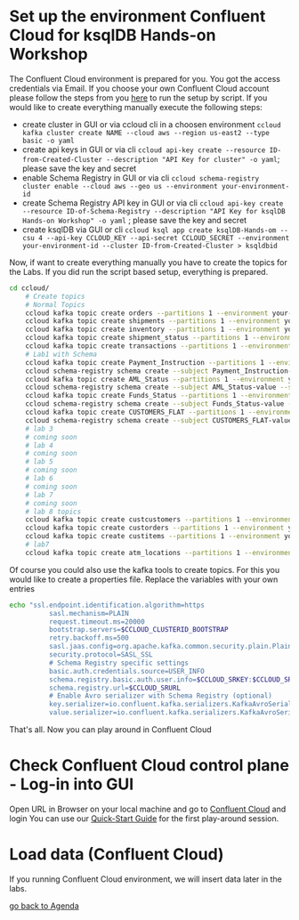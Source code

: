 # Set up the environment Confluent Cloud for ksqlDB Hands-on Workshop

The Confluent Cloud environment is prepared for you. You got the access credentials via Email.
If you choose your own Confluent Cloud account please follow the steps from you [here](../ccloud/README.md) to run the setup by script.
If you would like to create everything manually execute the following steps:
* create cluster in GUI or via ccloud cli in a choosen environment `ccloud kafka cluster create NAME --cloud aws --region us-east2 --type basic -o yaml`
* create api keys in GUI or via cli `ccloud api-key create --resource ID-from-Created-Cluster --description "API Key for cluster" -o yaml`; please save the key and secret
* enable Schema Registry in GUI or via cli `ccloud schema-registry cluster enable --cloud aws --geo us --environment your-environment-id`
* create Schema Registry API key in GUI or via cli `ccloud api-key create --resource ID-of-Schema-Registry --description "API Key for ksqlDB Hands-on Workshop" -o yaml` ; please save the key and secret
* create ksqlDB via GUI or cli `ccloud ksql app create ksqlDB-Hands-om --csu 4 --api-key CCLOUD_KEY --api-secret CCLOUD_SECRET --environment your-environment-id --cluster ID-from-Created-Cluster > ksqldbid`

Now, if want to create everything manually you have to create the topics for the Labs. If you did run the script based setup, everything is prepared.
```bash
cd ccloud/
    # Create topics
    # Normal Topics
    ccloud kafka topic create orders --partitions 1 --environment your-environment-id --cluster ID-from-Created-Cluster
    ccloud kafka topic create shipments --partitions 1 --environment your-environment-id --cluster ID-from-Created-Cluster
    ccloud kafka topic create inventory --partitions 1 --environment your-environment-id --cluster ID-from-Created-Cluster
    ccloud kafka topic create shipment_status --partitions 1 --environment your-environment-id --cluster ID-from-Created-Cluster
    ccloud kafka topic create transactions --partitions 1 --environment your-environment-id --cluster ID-from-Created-Cluster
    # Lab1 with Schema
    ccloud kafka topic create Payment_Instruction --partitions 1 --environment your-environment-id --cluster ID-from-Created-Cluster
    ccloud schema-registry schema create --subject Payment_Instruction-value --schema payment_instructions.json --type JSON --api-key CCLOUD_SRKEY --api-secret CCLOUD_SRSECRET --environment your-environment-id
    ccloud kafka topic create AML_Status --partitions 1 --environment your-environment-id --cluster ID-from-Created-Cluster
    ccloud schema-registry schema create --subject AML_Status-value --schema aml_status.json --type JSON --api-key CCLOUD_SRKEY --api-secret CCLOUD_SRSECRET --environment your-environment-id
    ccloud kafka topic create Funds_Status --partitions 1 --environment your-environment-id --cluster ID-from-Created-Cluster
    ccloud schema-registry schema create --subject Funds_Status-value --schema funds_status.json --type JSON --api-key CCLOUD_SRKEY --api-secret CCLOUD_SRSECRET --environment your-environment-id
    ccloud kafka topic create CUSTOMERS_FLAT --partitions 1 --environment your-environment-id --cluster ID-from-Created-Cluster --config cleanup.policy=compact
    ccloud schema-registry schema create --subject CUSTOMERS_FLAT-value --schema customers.json --type JSON --api-key CCLOUD_SRKEY --api-secret CCLOUD_SRSECRET --environment your-environment-id
    # lab 3
    # coming soon
    # lab 4
    # coming soon
    # lab 5
    # coming soon
    # lab 6
    # coming soon
    # lab 7
    # coming soon
    # lab 8 topics
    ccloud kafka topic create custcustomers --partitions 1 --environment your-environment-id --cluster ID-from-Created-Cluster
    ccloud kafka topic create custorders --partitions 1 --environment your-environment-id --cluster ID-from-Created-Cluster
    ccloud kafka topic create custitems --partitions 1 --environment your-environment-id --cluster ID-from-Created-Cluster
    # lab7
    ccloud kafka topic create atm_locations --partitions 1 --environment your-environment-id --cluster ID-from-Created-Cluster
```
Of course you could also use the kafka tools to create topics.
For this you would like to create a properties file. Replace the variables with your own entries 
```bash
echo "ssl.endpoint.identification.algorithm=https
          sasl.mechanism=PLAIN
          request.timeout.ms=20000
          bootstrap.servers=$CCLOUD_CLUSTERID_BOOTSTRAP
          retry.backoff.ms=500
          sasl.jaas.config=org.apache.kafka.common.security.plain.PlainLoginModule required username=\"$CCLOUD_KEY\" password=\"$CCLOUD_SECRET\";
          security.protocol=SASL_SSL
          # Schema Registry specific settings
          basic.auth.credentials.source=USER_INFO
          schema.registry.basic.auth.user.info=$CCLOUD_SRKEY:$CCLOUD_SRSECRET
          schema.registry.url=$CCLOUD_SRURL
          # Enable Avro serializer with Schema Registry (optional)
          key.serializer=io.confluent.kafka.serializers.KafkaAvroSerializer
          value.serializer=io.confluent.kafka.serializers.KafkaAvroSerializer" > ccloud_$line.properties
```
That's all. Now you can play around in Confluent Cloud

# Check Confluent Cloud control plane - Log-in into GUI
Open URL in Browser on your local machine and go to [Confluent Cloud](https://confluent.cloud) and login
You can use our [Quick-Start Guide](https://docs.confluent.io/cloud/current/get-started/index.html) for the first play-around session.

# Load data (Confluent Cloud)
If you running Confluent Cloud environment, we will insert data later in the labs.

[go back to Agenda](https://github.com/ora0600/confluent-ksqldb-hands-on-workshop/blob/master/README.md#hands-on-agenda-and-labs)

